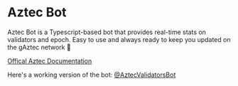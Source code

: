 ﻿# Aztec Bot

Aztec Bot is a Typescript-based bot that provides real-time stats on validators and epoch.
Easy to use and always ready to keep you updated on the gAztec network 💜

[Offical Aztec Documentation](https://docs.aztec.network/)

Here's a working version of the bot: [@AztecValidatorsBot](https://t.me/AztecValidatorsBot)
